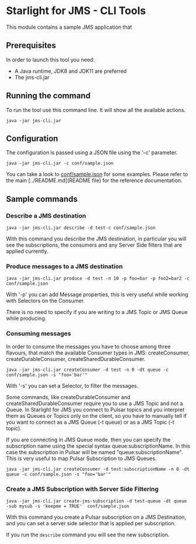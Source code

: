 # Starlight for JMS - CLI Tools

This module contains a sample JMS application that 

## Prerequisites

In order to launch this tool you need:
- A Java runtime, JDK8 and JDK11 are preferred
- The jms-cli.jar

## Running the command

To run the tool use this command line. It will show all the available actions.

```
java -jar jms-cli.jar
```

## Configuration

The configuration is passed using a JSON file using the '-c' parameter.

```
java -jar jms-cli.jar -c conf/sample.json
```

You can take a look to [conf/sample.json](conf/sample.json) for some examples.
Please refer to the main [../README.md](README file) for the reference documentation.

## Sample commands

### Describe a JMS destination

```
java -jar jms-cli.jar describe -d test-c conf/sample.json
```

With this command you describe the JMS destination, in particular you will see
the subscriptions, the consumers and any Server Side filters that are applied currently.

### Produce messages to a JMS destination

```
java -jar jms-cli.jar produce -d test -n 10 -p foo=bar -p foo2=bar2 -c conf/sample.json
```

With '-p' you can add Message properties, this is very useful while working with Selectors on the Consumer.

There is no need to specify if you are writing to a JMS Topic or JMS Queue while producing.

### Consuming messages

In order to consume the messages you have to choose among three flavours, that match the available
Consumer types in JMS: createConsumer, createDurableConsumer, createSharedDurableConsumer.

```
java -jar jms-cli.jar createConsumer -d test -n 0 -dt queue -c conf/sample.json -s "foo='bar'"
```

With '-s' you can set a Selector, to filter the messages.

Some commands, like createDurableConsumer and createSharedDurableConsumer require you to use a JMS Topic
and not a Queue.
In Starlight for JMS you connect to Pulsar topics and you interpret them as Queues or Topics only on the client, so you have to manually tell if you want to connect as a JMS Queue (-t queue) or as a JMS Topic (-t topic).

If you are connecting in JMS Queue mode, then you can specify the subscription name using the special syntax queue:subscriptionName.
In this case the subscription in Pulsar will be named "queue:subscriptionName".
This is very useful to map Pulsar Subscription to JMS Queues.

```
java -jar jms-cli.jar createConsumer -d test:subscriptionName -n 0 -dt queue -c conf/sample.json -s "foo='bar'"
```

### Create a JMS Subscription with Server Side Filtering

```
java -jar jms-cli.jar create-jms-subscription -d test-queue -dt queue -sub mysub -s 'keepme = TRUE'  conf/sample.json
```

With this command you create a Pulsar subscription on a JMS Destination, and you can set a server 
side selector that is applied per subscription.

If you run the `describe` command you will see the new subscription.